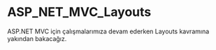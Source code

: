 # ASP_NET_MVC_Layouts
 ASP.NET MVC için çalışmalarımıza devam ederken Layouts kavramına yakından bakacağız.
